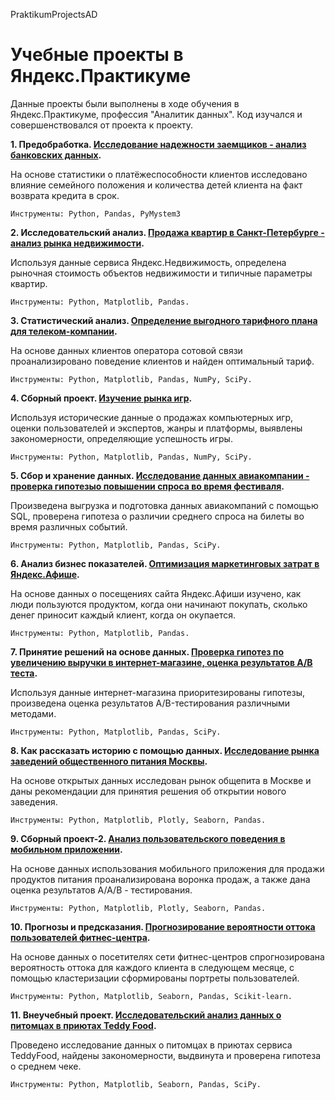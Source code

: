 PraktikumProjectsAD

# Учебные проекты в Яндекс.Практикуме

Данные проекты были выполнены в ходе обучения в Яндекс.Практикуме, профессия "Аналитик данных". Код изучался и совершенствовался от проекта к проекту.

**1. Предобработка. [Исследование надежности заемщиков - анализ банковских данных](https://github.com/devval/DataAnalyst/tree/main/1_debtor_bank#исследование-надежности-заемщиков).**

На основе статистики о платёжеспособности клиентов исследовано влияние семейного положения и количества детей клиента на факт возврата кредита в срок.

	Инструменты: Python, Pandas, PyMystem3

**2. Исследовательский анализ. [Продажа квартир в Санкт-Петербурге - анализ рынка недвижимости](https://github.com/devval/DataAnalyst/tree/main/2_realty_sale#исследование-объявлений-о-продаже-квартир).**

Используя данные сервиса Яндекс.Недвижимость, определена рыночная стоимость объектов недвижимости и типичные параметры квартир.
	
	Инструменты: Python, Matplotlib, Pandas.

**3. Статистический анализ. [Определение выгодного тарифного плана для телеком-компании](https://github.com/devval/DataAnalyst/tree/main/3_mobile_tariff#определение-выгодного-тарифа-для-телеком-компании).**

На основе данных клиентов оператора сотовой связи проанализировано поведение клиентов и найден оптимальный тариф.

	Инструменты: Python, Matplotlib, Pandas, NumPy, SciPy.

**4. Сборный проект. [Изучение рынка игр](https://github.com/devval/DataAnalyst/tree/main/4_computer_games#изучение-рынка-игр).**

Используя исторические данные о продажах компьютерных игр, оценки пользователей и экспертов, жанры и платформы, выявлены закономерности, определяющие успешность игры.

	Инструменты: Python, Matplotlib, Pandas, NumPy, SciPy.

**5. Сбор и хранение данных. [Исследование данных авиакомпании - проверка гипотезыо повышении спроса во время фестиваля](https://github.com/devval/DataAnalyst/tree/main/5_airline_tickets#аналитика-в-авиакомпании).**

Произведена выгрузка и подготовка данных авиакомпаний с помощью SQL, проверена гипотеза о различии среднего спроса на билеты во время различных событий.

	Инструменты: Python, Matplotlib, Pandas, SciPy.

**6. Анализ бизнес показателей. [Оптимизация маркетинговых затрат в Яндекс.Афише](https://github.com/devval/DataAnalyst/tree/main/6_marketing_afisha#оптимизация-маркетинговых-затрат-в-яндексафише).**

На основе данных о посещениях сайта Яндекс.Афиши изучено, как люди пользуются продуктом, когда они начинают покупать, сколько денег приносит каждый клиент, когда он окупается.

	Инструменты: Python, Matplotlib, Pandas.

**7. Принятие решений на основе данных. [Проверка гипотез по увеличению выручки в интернет-магазине, оценка результатов А/В теста](https://github.com/devval/DataAnalyst/tree/main/7_hypothesis_ab_test#интернет-магазин-гипотезы-и-ab-тест).**

Используя данные интернет-магазина приоритезированы гипотезы, произведена оценка результатов A/B-тестирования различными методами.

	Инструменты: Python, Matplotlib, Pandas, SciPy.

**8. Как рассказать историю с помощью данных. [Исследование рынка заведений общественного питания Москвы](https://github.com/devval/DataAnalyst/tree/main/8_cafe_data#рынок-заведений-общественного-питания-москвы).**

На основе открытых данных исследован рынок общепита в Москве и даны рекомендации для принятия решения об открытии нового заведения.

	Инструменты: Python, Matplotlib, Plotly, Seaborn, Pandas.

**9. Сборный проект-2. [Анализ пользовательского поведения в мобильном приложении](https://github.com/devval/DataAnalyst/tree/main/9_sales_funnel_aab_test#анализ-пользовательского-поведения-в-мобильном-приложении).**

На основе данных использования мобильного приложения для продажи продуктов питания проанализирована воронка продаж, а также дана оценка результатов A/A/B - тестирования.

	Инструменты: Python, Matplotlib, Plotly, Seaborn, Pandas.

**10. Прогнозы и предсказания. [Прогнозирование вероятности оттока пользователей фитнес-центра](https://github.com/devval/DataAnalyst/tree/main/10_forecast_fitness#прогнозирование-вероятности-оттока-пользователей-фитнес-центра).**

На основе данных о посетителях сети фитнес-центров спрогнозирована вероятность оттока для каждого клиента в следующем месяце, с помощью кластеризации сформированы портреты пользователей.

	Инструменты: Python, Matplotlib, Seaborn, Pandas, Scikit-learn.

**11. Внеучебный проект. [Исследовательский анализ данных о питомцах в приютах Teddy Food](https://github.com/devval/DataAnalyst/tree/main/11_teddy_food#исследовательский-анализ-данных-о-питомцах-в-приютах-teddy-food).**

Проведено исследование данных о питомцах в приютах сервиса TeddyFood, найдены закономерности, выдвинута и проверена гипотеза о среднем чеке.

	Инструменты: Python, Matplotlib, Seaborn, Pandas, SciPy.